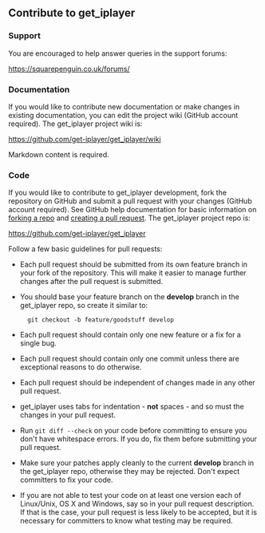 ## Contribute to get_iplayer

### Support

You are encouraged to help answer queries in the support forums:

<https://squarepenguin.co.uk/forums/>

### Documentation

If you would like to contribute new documentation or make changes in existing documentation, you can edit the project wiki  (GitHub account required). The get_iplayer project wiki is:

<https://github.com/get-iplayer/get_iplayer/wiki>

Markdown content is required.

### Code

If you would like to contribute to get_iplayer development, fork the repository on GitHub and submit a pull request with your changes (GitHub account required). See GitHub help documentation for basic information on [forking a repo](https://help.github.com/articles/fork-a-repo/) and [creating a pull request](https://help.github.com/articles/creating-a-pull-request/). The get_iplayer project repo is:

<https://github.com/get-iplayer/get_iplayer>

Follow a few basic guidelines for pull requests:

- Each pull request should be submitted from its own feature branch in your fork of the repository.  This will make it easier to manage further changes after the pull request is submitted.
- You should base your feature branch on the **develop** branch in the get_iplayer repo, so create it similar to:

        git checkout -b feature/goodstuff develop

- Each pull request should contain only one new feature or a fix for a single bug.
- Each pull request should contain only one commit unless there are exceptional reasons to do otherwise.
- Each pull request should be independent of changes made in any other pull request.
- get_iplayer uses tabs for indentation - **not** spaces - and so must the changes in your pull request.
- Run `git diff --check` on your code before committing to ensure you don't have whitespace errors.  If you do, fix them before submitting your pull request.
- Make sure your patches apply cleanly to the current **develop** branch in the get_iplayer repo, otherwise they may be rejected. Don't expect committers to fix your code.
- If you are not able to test your code on at least one version each of Linux/Unix, OS X and Windows, say so in your pull request description. If that is the case, your pull request is less likely to be accepted, but it is necessary for committers to know what testing may be required.


